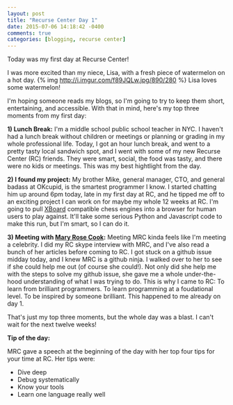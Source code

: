 ```yaml
---
layout: post
title: "Recurse Center Day 1"
date: 2015-07-06 14:18:42 -0400
comments: true
categories: [blogging, recurse center]
---
```


Today was my first day at Recurse Center!

I was more excited than my niece, Lisa, with a fresh piece of watermelon on a hot day. 
{% img http://i.imgur.com/f89JQLw.jpg/890/280 %}
Lisa loves some watermelon!

I'm hoping someone reads my blogs, so I'm going to try to keep them short, entertaining, and accessible. With that in mind, here's my top three moments from my first day:

**1) Lunch Break:**
I'm a middle school public school teacher in NYC. I haven't had a lunch break without children or meetings or planning or grading in my whole professional life. Today, I got an hour lunch break, and went to a pretty tasty local sandwich spot, and I went with some of my new Recurse Center (RC) friends. They were smart, social, the food was tasty, and there were no kids or meetings. This was my best hightlight from the day.

**2) I found my project:**
My brother Mike, general manager, CTO, and general badass at OKcupid, is the smartest programmer I know. I started chatting him up around 6pm today, late in my first day at RC, and he tipped me off to an exciting project I can work on for maybe my whole 12 weeks at RC. I'm going to pull [XBoard](http://www.gnu.org/software/xboard/) compatible chess engines into a browser for human users to play against. It'll take some serious Python and Javascript code to make this run, but I'm smart, so I can do it.

**3) Meeting with [Mary Rose Cook](http://maryrosecook.com/):**
Meeting MRC kinda feels like I'm meeting a celebrity. I did my RC skype interview with MRC, and I've also read a bunch of her articles before coming to RC. I got stuck on a github issue midday today, and I knew MRC is a github ninja. I walked over to her to see if she could help me out (of course she could!). Not only did she help me with the steps to solve my github issue, she gave me a whole under-the-hood understanding of what I was trying to do. This is why I came to RC: To learn from brilliant programmers. To learn programming at a foudational level. To be inspired by someone brilliant. This happened to me already on day 1. 

That's just my top three moments, but the whole day was a blast. I can't wait for the next twelve weeks!

**Tip of the day:**

MRC gave a speech at the beginning of the day with her top four tips for your time at RC. Her tips were:

- Dive deep
- Debug systematically
- Know your tools
- Learn one language really well
